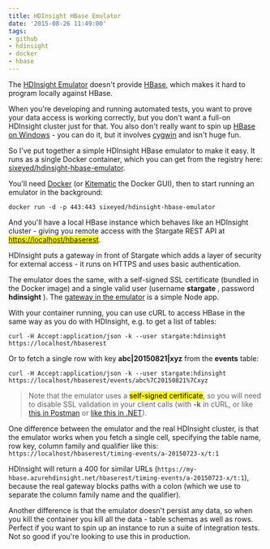```yaml
---
title: HDInsight HBase Emulator
date: '2015-08-26 11:49:00'
tags:
- github
- hdinsight
- docker
- hbase
---
```


The [HDInsight Emulator](https://azure.microsoft.com/en-gb/documentation/articles/hdinsight-hadoop-emulator-get-started/) doesn't provide [HBase](http://hbase.apache.org/), which makes it hard to program locally against HBase.

When you're developing and running automated tests, you want to prove your data access is working correctly, but you don't want a full-on HDInsight cluster just for that. You also don't really want to spin up [HBase on Windows](https://hbase.apache.org/cygwin.html) - you can do it, but it involves [cygwin](http://cygwin.com) and isn't huge fun.

So I've put together a simple HDInsight HBase emulator to make it easy. It runs as a single Docker container, which you can get from the registry here: [sixeyed/hdinsight-hbase-emulator](https://hub.docker.com/r/sixeyed/hdinsight-hbase-emulator/).

You'll need [Docker](http://docs.docker.com/windows/started/) (or [Kitematic](https://kitematic.com/) the Docker GUI), then to start running an emulator in the background:

`docker run -d -p 443:443 sixeyed/hdinsight-hbase-emulator`

And you'll have a local HBase instance which behaves like an HDInsight cluster - giving you remote access with the Stargate REST API at <mark><a href="https://localhost/hbaserest">https://localhost/hbaserest</a></mark>.

HDInsight puts a gateway in front of Stargate which adds a layer of security for external access - it runs on HTTPS and uses basic authentication.

The emulator does the same, with a self-signed SSL certificate (bundled in the Docker image) and a single valid user (username **stargate** , password **hdinsight** ). The [gateway in the emulator](https://github.com/sixeyed/dockers/blob/master/hdinsight-hbase-emulator/gateway/index.js) is a simple Node app.

With your container running, you can use cURL to access HBase in the same way as you do with HDInsight, e.g. to get a list of tables:

`curl -H Accept:application/json -k --user stargate:hdinsight https://localhost/hbaserest`

Or to fetch a single row with key **abc|20150821|xyz** from the **events** table:

`curl -H Accept:application/json -k --user stargate:hdinsight https://localhost/hbaserest/events/abc%7C20150821%7Cxyz`

> Note that the emulator uses a <mark>self-signed certificate</mark>, so you will need to disable SSL validation in your client calls (with **-k** in cURL, or like [this in Postman](http://blog.getpostman.com/2014/01/28/using-self-signed-certificates-with-postman/) or [like this in .NET](http://stackoverflow.com/questions/2675133/c-sharp-ignore-certificate-errors)).

One difference between the emulator and the real HDInsight cluster, is that the emulator works when you fetch a single cell, specifying the table name, row key, column family and qualifier like this: `https://localhost/hbaserest/timing-events/a-20150723-x/t:1`

HDInsight will return a 400 for similar URLs (`https://my-hbase.azurehdinsight.net/hbaserest/timing-events/a-20150723-x/t:1`), because the real gateway blocks paths with a colon (which we use to separate the column family name and the qualifier).

Another difference is that the emulator doesn't persist any data, so when you kill the container you kill all the data - table schemas as well as rows. Perfect if you want to spin up an instance to run a suite of integration tests. Not so good if you're looking to use this in production.

<!--kg-card-end: markdown-->